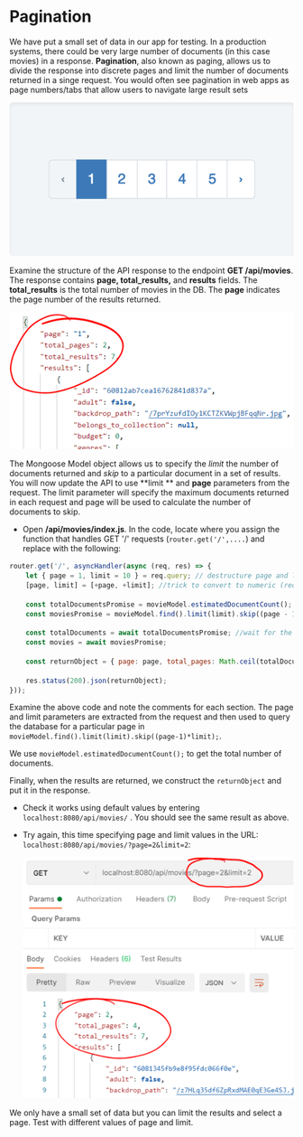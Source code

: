 # Pagination

We have put a small set of data in our app for testing. In a production systems, there could be very large number of documents (in this case movies) in a response. **Pagination**, also known as paging, allows us to  divide the response into discrete pages and limit the number of documents returned in a singe request.  You would often see pagination in web apps as page numbers/tabs that allow users to navigate large result sets

![Pagination on a Web App](./img/page.png)

Examine the structure of the API response to the endpoint **GET /api/movies**. The response contains  **page, total_results,** and **results** fields. The **total_results** is the total number of movies in the DB. The **page** indicates the page number of the results returned.   

![Pagination](./img/results.png)

The Mongoose Model object allows us to specify the *limit* the number of documents returned and *skip* to a particular document in a set of results. You will now update the API to use  **limit ** and **page** parameters from the request. The limit parameter will specify the maximum documents returned in each request and page will be used to calculate the number of documents to skip.   

+ Open **/api/movies/index.js**. In the code, locate where you assign the function that handles GET '/' requests (``router.get('/',....``)  and replace with the following:

~~~javascript
router.get('/', asyncHandler(async (req, res) => {
    let { page = 1, limit = 10 } = req.query; // destructure page and limit and set default values
    [page, limit] = [+page, +limit]; //trick to convert to numeric (req.query will contain string values)

    const totalDocumentsPromise = movieModel.estimatedDocumentCount(); //Kick off async calls
    const moviesPromise = movieModel.find().limit(limit).skip((page - 1) * limit);

    const totalDocuments = await totalDocumentsPromise; //wait for the above promises to be fulfilled
    const movies = await moviesPromise;

    const returnObject = { page: page, total_pages: Math.ceil(totalDocuments / limit), total_results: totalDocuments, results: movies };//construct return Object and insert into response object

    res.status(200).json(returnObject);
}));
~~~

Examine the above code and note the comments for each section. The page and limit parameters are extracted from the request and then used to query the database for a particular page in ``movieModel.find().limit(limit).skip((page-1)*limit);``. 

 We use ``movieModel.estimatedDocumentCount();`` to get the total number of documents. 

Finally, when the results are returned, we construct the  ``returnObject`` and put it in the response. 

+ Check it works using default values by entering ``localhost:8080/api/movies/`` . You should see the same result as above.

+ Try again, this time specifying page and limit values in the URL: ``localhost:8080/api/movies/?page=2&limit=2``:

  ![Paging Results](./img/query.png)

We only have a small set of data but you can limit the results and select a page. Test with different values of page and limit.

